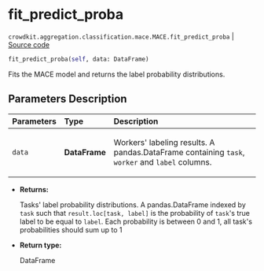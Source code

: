 # fit_predict_proba
`crowdkit.aggregation.classification.mace.MACE.fit_predict_proba` | [Source code](https://github.com/Toloka/crowd-kit/blob/v1.1.0.rc2/crowdkit/aggregation/classification/mace.py#L249)

```python
fit_predict_proba(self, data: DataFrame)
```

Fits the MACE model and returns the label probability distributions.

## Parameters Description

| Parameters | Type | Description |
| :----------| :----| :-----------|
`data`|**DataFrame**|<p>Workers&#x27; labeling results. A pandas.DataFrame containing `task`, `worker` and `label` columns.</p>

* **Returns:**

  Tasks' label probability distributions.
A pandas.DataFrame indexed by `task` such that `result.loc[task, label]`
is the probability of `task`'s true label to be equal to `label`. Each
probability is between 0 and 1, all task's probabilities should sum up to 1

* **Return type:**

  DataFrame
